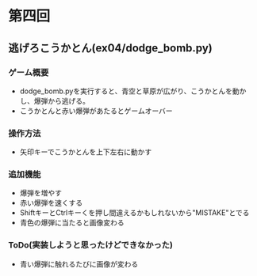 # 第四回
## 逃げろこうかとん(ex04/dodge_bomb.py)
### ゲーム概要
-  dodge_bomb.pyを実行すると、青空と草原が広がり、こうかとんを動かし、爆弾から逃げる。
-  こうかとんと赤い爆弾があたるとゲームオーバー
### 操作方法
-  矢印キーでこうかとんを上下左右に動かす
### 追加機能
-  爆弾を増やす
-  赤い爆弾を速くする
-  ShiftキーとCtrlキーくを押し間違えるかもしれないから"MISTAKE"とでる
-  青色の爆弾に当たると画像変わる
### ToDo(実装しようと思ったけどできなかった)
-  青い爆弾に触れるたびに画像が変わる